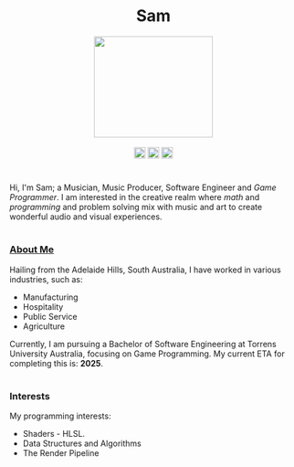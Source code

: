 <h1 align="center">Sam</h1>

<div align="center">
  <img src="https://sonetti.net/images/Schroeder's_stairs2.png" width="207.5" height="177" align="center" />
  <br />
  <br />
  <a href="https://www.youtube.com/@Sonetti./"><img src="https://www.youtube.com/s/desktop/0646520c/img/favicon_144x144.png" width="20" height="20" /></a>
  <a href="https://www.linkedin.com/in/sam-catcheside-54805a262/"><img src="https://static.licdn.com/aero-v1/sc/h/akt4ae504epesldzj74dzred8" width="20" height="20" /></a>
  <a href="https://open.spotify.com/artist/7lbSKPOhlPHCRSyoh0s5q4?si=e43c7f059803478a"><img src="https://open.spotifycdn.com/cdn/images/favicon16.1c487bff.png" width="20" height="20" /></a>
</div>


<h1 align="center"></h1>

<p>Hi, I'm Sam; a Musician, Music Producer, Software Engineer and <i>Game Programmer</i>. I am interested in the creative realm where <i>math</i> and <i>programming</i> and problem solving mix with music and art to create wonderful audio and visual experiences.</p>

<h1 align="center"></h1>
<h3><u>About Me</u></h3>

<p>Hailing from the Adelaide Hills, South Australia, I have worked in various industries, such as:</p>

<ul>
  <li>Manufacturing</li>
  <li>Hospitality</li>
  <li>Public Service</li>
  <li>Agriculture</li>
</ul>

Currently, I am pursuing a Bachelor of Software Engineering at Torrens University Australia, focusing on Game Programming. My current ETA for completing this is: <b>2025</b>.</p>

<h1 align="center"></h1>
<h3>Interests</h3>

My programming interests:

<ul>
  <li>Shaders - HLSL.</li>
  <li>Data Structures and Algorithms</li>
  <li>The Render Pipeline</li>
</ul>

<!---
Sonett-i/Sonett-i is a ✨ special ✨ repository because its `README.md` (this file) appears on your GitHub profile.
You can click the Preview link to take a look at your changes.
--->
